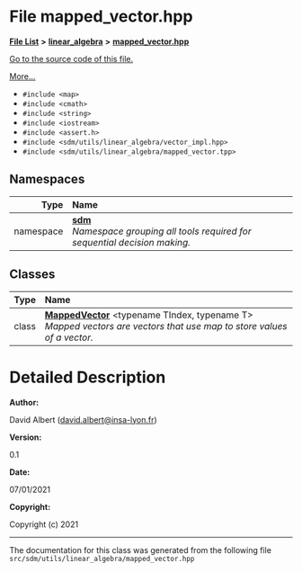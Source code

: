 
<NavBar active_item_id="2"/>

# File mapped\_vector.hpp


[**File List**](files.md) **>** [**linear\_algebra**](dir_f6794c324212297d566732725cbf26ea.md) **>** [**mapped\_vector.hpp**](mapped__vector_8hpp.md)

[Go to the source code of this file.](mapped__vector_8hpp_source.md)

[More...](#detailed-description)

* `#include <map>`
* `#include <cmath>`
* `#include <string>`
* `#include <iostream>`
* `#include <assert.h>`
* `#include <sdm/utils/linear_algebra/vector_impl.hpp>`
* `#include <sdm/utils/linear_algebra/mapped_vector.tpp>`









## Namespaces

| Type | Name |
| ---: | :--- |
| namespace | [**sdm**](namespacesdm.md) <br>_Namespace grouping all tools required for sequential decision making._  |

## Classes

| Type | Name |
| ---: | :--- |
| class | [**MappedVector**](classsdm_1_1MappedVector.md) &lt;typename TIndex, typename T&gt;<br>_Mapped vectors are vectors that use map to store values of a vector._  |













# Detailed Description




**Author:**

David Albert ([david.albert@insa-lyon.fr](mailto:david.albert@insa-lyon.fr)) 




**Version:**

0.1 




**Date:**

07/01/2021




**Copyright:**

Copyright (c) 2021 




    

------------------------------
The documentation for this class was generated from the following file `src/sdm/utils/linear_algebra/mapped_vector.hpp`